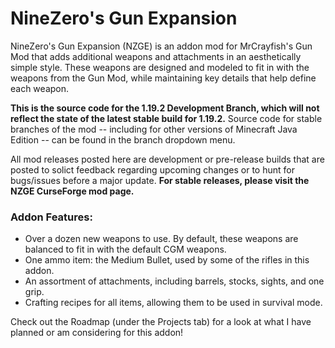 # NineZero's Gun Expansion
NineZero's Gun Expansion (NZGE) is an addon mod for MrCrayfish's Gun Mod that adds additional weapons and attachments in an aesthetically simple style. These weapons are designed and modeled to fit in with the weapons from the Gun Mod, while maintaining key details that help define each weapon.

**This is the source code for the 1.19.2 Development Branch, which will not reflect the state of the latest stable build for 1.19.2.** Source code for stable branches of the mod -- including for other versions of Minecraft Java Edition -- can be found in the branch dropdown menu.

All mod releases posted here are development or pre-release builds that are posted to solict feedback regarding upcoming changes or to hunt for bugs/issues before a major update. **For stable releases, please visit the NZGE CurseForge mod page.**

### Addon Features:
* Over a dozen new weapons to use. By default, these weapons are balanced to fit in with the default CGM weapons.
* One ammo item: the Medium Bullet, used by some of the rifles in this addon.
* An assortment of attachments, including barrels, stocks, sights, and one grip.
* Crafting recipes for all items, allowing them to be used in survival mode.

Check out the Roadmap (under the Projects tab) for a look at what I have planned or am considering for this addon!